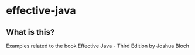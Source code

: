 # effective-java

## What is this?

Examples related to the book Effective Java - Third Edition by Joshua Bloch